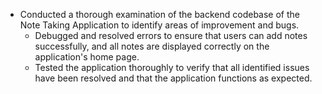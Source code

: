 - Conducted a thorough examination of the backend codebase of the Note Taking Application to identify areas of improvement and bugs. 
  - Debugged and resolved errors to ensure that users can add notes successfully, and all notes are displayed correctly on the application's home page.
  - Tested the application thoroughly to verify that all identified issues have been resolved and that the application functions as expected.
